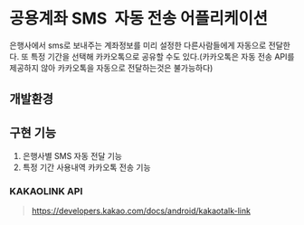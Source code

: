공용계좌 SMS  자동 전송 어플리케이션
====================================
은행사에서 sms로 보내주는 계좌정보를 미리 설정한 다른사람들에게 자동으로 전달한다.
또 특정 기간을 선택해 카카오톡으로 공유할 수도 있다.(카카오톡은 자동 전송 API를 제공하지 않아 카카오톡을 자동으로 전달하는것은 불가능하다)
## 개발환경

## 구현 기능
1. 은행사별 SMS 자동 전달 기능
2. 특정 기간 사용내역 카카오톡 전송 기능

### KAKAOLINK API
> https://developers.kakao.com/docs/android/kakaotalk-link
